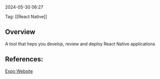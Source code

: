 
2024-05-30 06:27

Tag: [[React Native]]

## Overview

A tool that heps you develop, review and deploy React Native applications
## References:

[Expo Website](https://expo.dev/)
